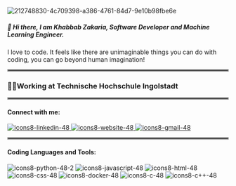 ![212748830-4c709398-a386-4761-84d7-9e10b98fbe6e](https://github.com/KhabbabZakaria/KhabbabZakaria/assets/46716277/d749e355-208b-4c27-b61b-00af4a9c4677)
##### 👋 Hi there, I am Khabbab Zakaria, Software Developer and Machine Learning Engineer.
I love to code. It feels like there are unimaginable things you can do with coding, you can go beyond human imagination!
<hr style="border:2px solid gray">

### 🧑‍💻Working at Technische Hochschule Ingolstadt 

<hr style="border:2px solid gray">

#### Connect with me:
[![icons8-linkedin-48](https://github.com/KhabbabZakaria/KhabbabZakaria/assets/46716277/7cd1e20c-d7ce-4d26-9288-a3855eb3b8fa)
](https://www.linkedin.com/in/khabbabzakaria/)[![icons8-website-48](https://github.com/KhabbabZakaria/KhabbabZakaria/assets/46716277/c31afb45-9cc4-43c7-8c8b-3ecdfee0e1d3)
](http://zakawolf.pythonanywhere.com) [![icons8-gmail-48](https://github.com/KhabbabZakaria/KhabbabZakaria/assets/46716277/2e4ebbde-5bdf-4189-9d4e-ee5ca8bb0b83)](mailto:zakariak.engg@gmail.com)

<hr style="border:2px solid gray">

#### Coding Languages and Tools:
![icons8-python-48-2](https://github.com/KhabbabZakaria/KhabbabZakaria/assets/46716277/9b4d23f9-c7dc-47d2-8b54-66c93318caf2)
![icons8-javascript-48](https://github.com/KhabbabZakaria/KhabbabZakaria/assets/46716277/b3baec01-8137-42a4-a810-0bed3a16598d)
![icons8-html-48](https://github.com/KhabbabZakaria/KhabbabZakaria/assets/46716277/9536d2fc-abf3-44c3-973a-c6565ccbd9e6)
![icons8-css-48](https://github.com/KhabbabZakaria/KhabbabZakaria/assets/46716277/376fc2a3-0d76-42fb-af1e-950c1846d588)
![icons8-docker-48](https://github.com/KhabbabZakaria/KhabbabZakaria/assets/46716277/1118ab8b-00ff-4d9f-b727-ed64e5639258)
![icons8-c-48](https://github.com/KhabbabZakaria/KhabbabZakaria/assets/46716277/8aa36c8f-3de5-490c-aa02-a0593d6d4403)
![icons8-c++-48](https://github.com/KhabbabZakaria/KhabbabZakaria/assets/46716277/07dcdcea-2c94-4f8c-af7e-89a494408c4f)
